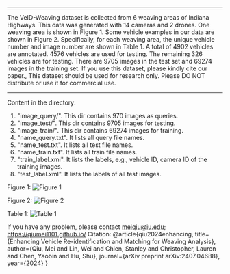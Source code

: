 **************************************************************************************************************************************************
The VeID-Weaving dataset is collected from 6 weaving areas of Indiana Highways. This data was generated with 14 cameras and 2 drones. One weaving area is shown in Figure 1. Some vehicle examples in our data are shown in Figure 2. Specifically, for each weaving area, the unique vehicle number and image number are shown in Table 1.             A total of 4902 vehicles are annotated. 4576 vehicles are used for testing. The remaining 326 vehicles are for testing. There are 9705 images in the test set and 69274 images in the training set. If you use this dataset, please kindly cite our paper., This dataset should be used for research only. Please DO NOT distribute or use it for commercial use. 
*************************************************************************************************************************************************

Content in the directory:
1. "image_query/". This dir contains 970 images as queries.
2. "image_test/". This dir contains 9705 images for testing.
3. "image_train/". This dir contains 69274 images for training.
4. "name_query.txt". It lists all query file names.
5. "name_test.txt". It lists all test file names.
6. "name_train.txt". It lists all train file names.
10. "train_label.xml". It lists the labels, e.g., vehicle ID, camera ID of the training images.
11. "test_label.xml". It lists the labels of all test images.

Figure 1:
![Figure 1](figures/Cam2camweavingroad.jpg)

Figure 2:
![Figure 2](figures/vehiclesamples.jpg)

Table 1:
![Table 1](figures/weaving_separate_data.jpg)


If you have any problem, please contact meiqiu@iu.edu; https://qiumei1101.github.io/
Citation:
@article{qiu2024enhancing,
  title={Enhancing Vehicle Re-identification and Matching for Weaving Analysis},
  author={Qiu, Mei and Lin, Wei and Chien, Stanley and Christopher, Lauren and Chen, Yaobin and Hu, Shu},
  journal={arXiv preprint arXiv:2407.04688},
  year={2024}
}
